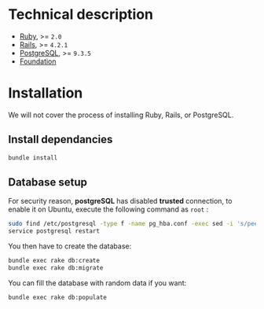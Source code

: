 # Technical description #

+ [Ruby](http://ruby-lang.org), >= `2.0`
+ [Rails](http://rubyonrails.org), >= `4.2.1`
+ [PostgreSQL](http://www.postgresql.org), >= `9.3.5`
+ [Foundation](http://foundation.zurb.com)


# Installation #

We will not cover the process of installing Ruby, Rails, or PostgreSQL.

## Install dependancies ##

~~~sh
bundle install
~~~

## Database setup ##

For security reason, **postgreSQL** has disabled **trusted** connection, to enable it on Ubuntu, execute the following command as `root` :  
~~~sh
sudo find /etc/postgresql -type f -name pg_hba.conf -exec sed -i 's/peer/trust/g' {} \;
service postgresql restart
~~~

You then have to create the database:  
~~~sh
bundle exec rake db:create
bundle exec rake db:migrate
~~~

You can fill the database with random data if you want:  
~~~sh
bundle exec rake db:populate
~~~
